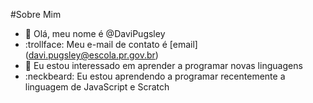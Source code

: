 #Sobre Mim
- :moyai: Olá, meu nome é @DaviPugsley
- :trollface: Meu e-mail de contato é [email] (davi.pugsley@escola.pr.gov.br)
- :eggplant: Eu estou interessado em aprender a programar novas linguagens
- :neckbeard: Eu estou aprendendo a programar recentemente a linguagem de JavaScript e Scratch
